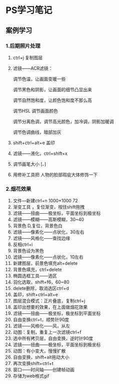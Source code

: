 # PS学习笔记  

## 案例学习

### 1.后期照片处理  

1. ctrl+j  复制图层

2. 滤镜——ACR滤镜：

   调节色温，让画面变暖一些

   调节黑色和阴影，让画面的细节凸显出来

   调节自然饱和度，让颜色饱和度不那么高

   调节HSL  调节画面颜色

   调节分离色调，调节高光颜色，加冷调，阴影加暖调

   调节色调曲线，暗部加灰

3. shift+ctrl+alt+e 盖印

4. 滤镜——液化，ctrl+shift+x

5. 调节画笔大小 [、]

6. 用修补工具把 人物的脸部瑕疵大体修饰一下



### 2.烟花效果

1. 文件—新建ctrl+n  1000*1000  72
2. 渐变工具 ，复位渐变，按住shift拖拽
3. 滤镜——扭曲——极坐标，平面坐标到极坐标
4. 滤镜——模糊——高斯模糊，30~40
5. 背景色 D,复位，背景色白
6. 滤镜——像素化——点状化，30左右
7. 滤镜——风格化——查找边缘
8. 反相ctrl+i
9. 背景色设为黑色
10. 滤镜——像素化——点状化，10左右
11. 新建图层，前景色填充alt+delete
12. 背景色填充，ctrl+delete
13. 椭圆选框工具——选区
14. 羽化选取，shift+f6，60~80
15. delete删除，取消选区ctrl+d
16. 盖印，shift+ctrl+alt+e 
17. 图层混合模式：正片叠底，复制ctrl+j
18. 盖印出想要的效果，在上面做烟花效果
19. 滤镜——扭曲——极坐标，极坐标到平面坐标
20. 自由变换ctrl+t，顺势针90度
21. 滤镜——风格化——风，从左
22. 动图：复制，重复上一次滤镜ctrl+f
23. 选中所有拷贝层，自由变换，逆时针90度
24. 滤镜——扭曲——极坐标，平面坐标到极坐标
25. 动图：有小变大，慢慢扩散
26. 自由变换，shift+alt拖动大小
27. 再次变换shift+ctrl+t
28. 窗口——时间轴——创建帧动画
29. 存储为web格式gif



